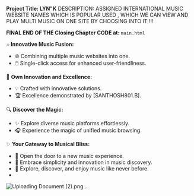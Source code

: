 **Project Title: LYN"K**
DESCRIPTION: ASSIGNED INTERNATIONAL MUSIC WEBSITE NAMES WHICH IS POPULAR USED , WHICH WE CAN VIEW AND PLAY MULTI MUSIC ON ONE SITE BY CHOOSING INTO IT !!!

**FINAL END OF THE Closing Chapter CODE at:** `main.html`

🎶 **Innovative Music Fusion:**  
   - 🌐 Combining multiple music websites into one.
   - 🖱️ Single-click access for enhanced user-friendliness.

🚀 **Own Innovation and Excellence:**  
   - 💡 Crafted with innovative solutions.
   - 🏆 Excellence demonstrated by [SANTHOSH801.B].

🔍 **Discover the Magic:**  
   - ✨ Explore diverse music platforms effortlessly.
   - 🎧 Experience the magic of unified music browsing.

✨ **Your Gateway to Musical Bliss:**  
   - 🚪 Open the door to a new music experience.
   - 🎉 Embrace simplicity and innovation in music discovery.
   - 🌈 Explore, discover, and enjoy music like never before.
   - 
![Uploading Document (2).png…]()
